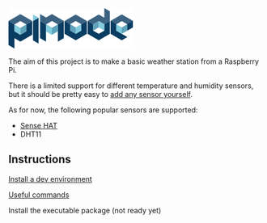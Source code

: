 ![PiNode logo](docs/img/logo-pinode.png "PiNode project")

The aim of this project is to make a basic weather station from a Raspberry Pi.

There is a limited support for different temperature and humidity sensors, but it should be pretty easy to [add any sensor yourself](docs/add_sensor.md).

As for now, the following popular sensors are supported:
- [Sense HAT](docs/sensors/sense_hat.md)
- DHT11

## Instructions

[Install a dev environment](docs/dev_install.md)

[Useful commands](docs/commands.md)

Install the executable package (not ready yet)